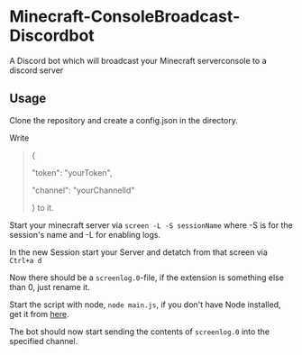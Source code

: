# Minecraft-ConsoleBroadcast-Discordbot
A Discord bot which will broadcast your Minecraft serverconsole to a discord server
## Usage
Clone the repository and create a config.json in the directory.

Write 
> {
>  
>   "token": "yourToken",
>
>   "channel": "yourChannelId"
>
> }
to it.

Start your minecraft server via `screen -L -S sessionName` where -S is for the session's name and -L for enabling logs.

In the new Session start your Server and detatch from that screen via `Ctrl+a d`

Now there should be a `screenlog.0`-file, if the extension is something else than 0, just rename it.

Start the script with node, `node main.js`, if you don't have Node installed, get it from [here](https://nodejs.org/en/).

The bot should now start sending the contents of `screenlog.0` into the specified channel.